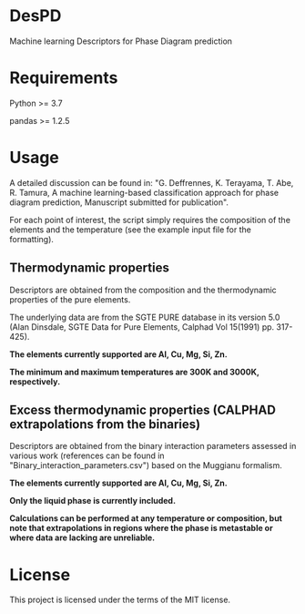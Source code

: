 # DesPD
Machine learning Descriptors for Phase Diagram prediction

# Requirements
Python >= 3.7

pandas >= 1.2.5

# Usage
A detailed discussion can be found in: "G. Deffrennes, K. Terayama, T. Abe, R. Tamura, A machine learning-based classification approach for phase diagram prediction, Manuscript submitted for publication".

For each point of interest, the script simply requires the composition of the elements and the temperature (see the example input file for the formatting).

## Thermodynamic properties
Descriptors are obtained from the composition and the thermodynamic properties of the pure elements.

The underlying data are from the SGTE PURE database in its version 5.0 (Alan Dinsdale, SGTE Data for Pure Elements, Calphad Vol 15(1991) pp. 317-425).

**The elements currently supported are Al, Cu, Mg, Si, Zn.**

**The minimum and maximum temperatures are 300K and 3000K, respectively.**

## Excess thermodynamic properties (CALPHAD extrapolations from the binaries)
Descriptors are obtained from the binary interaction parameters assessed in various work (references can be found in "Binary_interaction_parameters.csv") based on the Muggianu formalism.

**The elements currently supported are Al, Cu, Mg, Si, Zn.**

**Only the liquid phase is currently included.**

**Calculations can be performed at any temperature or composition, but note that extrapolations in regions where the phase is metastable or where data are lacking are unreliable.**

# License
This project is licensed under the terms of the MIT license.
